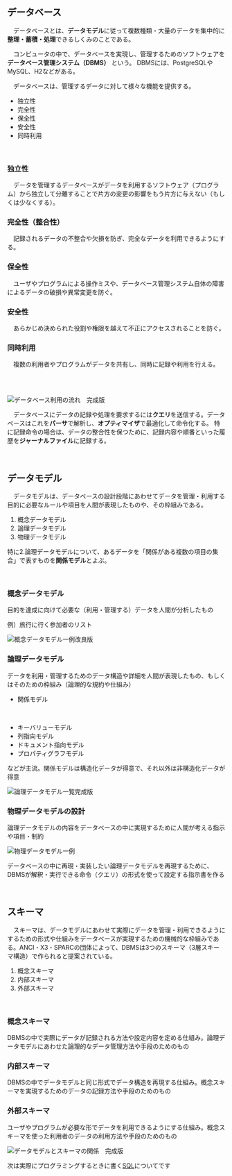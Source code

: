 
## データベース
　データベースとは、**データモデル**に従って複数種類・大量のデータを集中的に**整理・蓄積・処理**できるしくみのことである。

　コンピュータの中で、データベースを実現し、管理するためのソフトウェアを**データベース管理システム（DBMS）** という。
DBMSには、PostgreSQLやMySQL、H2などがある。

　データベースは、管理するデータに対して様々な機能を提供する。
* 独立性
* 完全性
* 保全性
* 安全性
* 同時利用

<br>

### 独立性
　データを管理するデータベースがデータを利用するソフトウェア（プログラム）から独立して分離することで片方の変更の影響をもう片方に与えない（もしくは少なくする）。

### 完全性（整合性）
　記録されるデータの不整合や欠損を防ぎ、完全なデータを利用できるようにする。

### 保全性
　ユーザやプログラムによる操作ミスや、データベース管理システム自体の障害によるデータの破損や異常変更を防ぐ。


### 安全性
　あらかじめ決められた役割や権限を越えて不正にアクセスされることを防ぐ。

### 同時利用
　複数の利用者やプログラムがデータを共有し、同時に記録や利用を行える。


<br><br>


![データベース利用の流れ　完成版](https://github.com/b2211700/prmn2023/assets/109058900/6c589bbe-3578-4346-aeae-d99b70a94ae4)

　データベースにデータの記録や処理を要求するには**クエリ**を送信する。データベースはこれを**パーサ**で解析し、**オプティマイザ**で最適化して命令化する。
特に記録命令の場合は、データの整合性を保つために、記録内容や順番といった履歴を**ジャーナルファイル**に記録する。

<br> 

## データモデル
　データモデルは、データベースの設計段階にあわせてデータを管理・利用する目的に必要なルールや項目を人間が表現したものや、その枠組みである。
1. 概念データモデル　
2. 論理データモデル
3. 物理データモデル

特に2.論理データモデルについて、あるデータを「関係がある複数の項目の集合」で表すものを**関係モデル**とよぶ。

<br>

### 概念データモデル
目的を達成に向けて必要な（利用・管理する）データを人間が分析したもの

例）旅行に行く参加者のリスト

![概念データモデル一例改良版](https://github.com/b2211700/prmn2023/assets/109058900/d6a4569e-8f98-4a64-8ee7-857477db13ca)


### 論理データモデル
データを利用・管理するためのデータ構造や詳細を人間が表現したもの、もしくはそのための枠組み（論理的な規約や仕組み）

* 関係モデル
<br>

* キーバリューモデル
* 列指向モデル
* ドキュメント指向モデル
* プロパティグラフモデル

などが主流。関係モデルは構造化データが得意で、それ以外は非構造化データが得意

![論理データモデル一覧完成版](https://github.com/b2211700/prmn2023/assets/109058900/228201b7-4ddb-45c9-931a-42fe44b83149)


### 物理データモデルの設計
論理データモデルの内容をデータベースの中に実現するために人間が考える指示や項目・制約

![物理データモデル一例](https://github.com/b2211700/prmn2023/assets/109058900/2346a108-5edb-4fe3-b027-a90a71e8526d)


データベースの中に再現・実装したい論理データモデルを再現するために、DBMSが解釈・実行できる命令（クエリ）の形式を使って設定する指示書を作る

<br>

## スキーマ
　スキーマは、データモデルにあわせて実際にデータを管理・利用できるようにするための形式や仕組みをデータベースが実現するための機械的な枠組みである。ANCI・X3・SPARCの団体によって、DBMSは3つのスキーマ（3層スキーマ構造）で作られると提案されている。

1. 概念スキーマ
2. 内部スキーマ
3. 外部スキーマ

<br>

### 概念スキーマ
DBMSの中で実際にデータが記録される方法や設定内容を定める仕組み。論理データモデルにあわせた論理的なデータ管理方法や手段のためのもの

### 内部スキーマ
DBMSの中でデータモデルと同じ形式でデータ構造を再現する仕組み。概念スキーマを実現するためのデータの記録方法や手段のためのもの

### 外部スキーマ
ユーザやプログラムが必要な形でデータを利用できるようにする仕組み。概念スキーマを使った利用者のデータの利用方法や手段のためのもの

![データモデルとスキーマの関係　完成版](https://github.com/b2211700/prmn2023/assets/109058900/d2cca5bc-260f-4c59-bfff-77bcbad03ed1)

次は実際にプログラミングするときに書く[SQL](../DB/DB_SQL基礎.md)についてです

